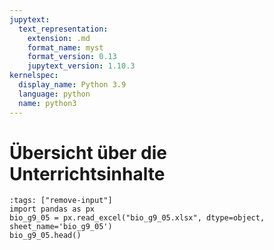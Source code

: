 ```yaml
---
jupytext:
  text_representation:
    extension: .md
    format_name: myst
    format_version: 0.13
    jupytext_version: 1.10.3
kernelspec:
  display_name: Python 3.9
  language: python
  name: python3
---
```


# Übersicht über die Unterrichtsinhalte

```{code-cell} ipython3
:tags: ["remove-input"]
import pandas as px
bio_g9_05 = px.read_excel("bio_g9_05.xlsx", dtype=object, sheet_name='bio_g9_05')
bio_g9_05.head()
```
